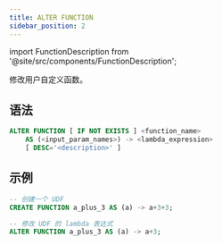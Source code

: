 ```yaml
---
title: ALTER FUNCTION
sidebar_position: 2
---
```

import FunctionDescription from '@site/src/components/FunctionDescription';

<FunctionDescription description="引入或更新版本：v1.2.116"/>

修改用户自定义函数。

## 语法

```sql
ALTER FUNCTION [ IF NOT EXISTS ] <function_name> 
    AS (<input_param_names>) -> <lambda_expression> 
    [ DESC='<description>' ]
```

## 示例

```sql
-- 创建一个 UDF
CREATE FUNCTION a_plus_3 AS (a) -> a+3+3;

-- 修改 UDF 的 lambda 表达式
ALTER FUNCTION a_plus_3 AS (a) -> a+3;
```